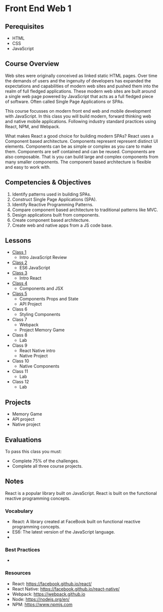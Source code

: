 # Front End Web 1

## Perequisites 

- HTML
- CSS
- JavaScript

## Course Overview

Web sites were originally conceived as linked static HTML pages. Over time the demands
of users and the ingenuity of developers has expanded the expectations and capabilities
of modern web sites and pushed them into the realm of full fledged applications. These
modern web sites are built around a single web page powered by JavaScript that acts as
a full fledged piece of software. Often called Single Page Applications or SPAs. 

This course focusses on modern front end web and mobile development with JavaScript. 
In this class you will build modern, forward thinking web and native mobile 
applications. Following industry standard practices using React, NPM, and Webpack. 

What makes React a good choice for building modern SPAs? React uses a Component 
based architecture. Components represent represent distinct UI elements. Components 
can be as simple or complex as you care to make them. Components are self contained 
and can be reused. Components are also composable. That is you can build large and 
complex components from many smaller components. The component based architecture is 
flexible and easy to work with.

## Competencies & Objectives 

1. Identify patterns used in building SPAs.
1. Construct Single Page Applications (SPA). 
1. Identify Reactive Programming Patterns.
1. Compare component based architecture to traditional patterns like MVC. 
1. Design applications built from components.
1. Create component based architecture. 
1. Create web and native apps from a JS code base. 

## Lessons 

- [Class 1](01-js-review-concepts)
  - Intro JavaScript Review
- [Class 2](02-es6-concepts)
  - ES6 JavaScript 
- [Class 3](03-react-intro)
  - Intro React
- [Class 4](04-components-tutorial)
  - Components and JSX
- [Class 5](05-webpack-intro)
  - Components Props and State
  - API Project
- Class 6
  - Styling Components
- Class 7
  - Webpack 
  - Project Memory Game
- Class 8
  - Lab
- Class 9
  - React Native intro
  - Native Project
- Class 10
  - Native Components
- Class 11
  - Lab
- Class 12
  - Lab

## Projects 

- Memory Game
- API project
- Native project

## Evaluations

To pass this class you must: 

- Complete 75% of the challenges.
- Complete all three course projects. 

## Notes 

React is a popular library built on JavaScript. 
React is built on the functional reactive programming 
concepts. 

### Vocabulary

- React: A library created at FaceBook built on 
functional reactive programming concepts. 
- ES6: The latest version of the JavaScript language.
- 

### Best Practices 

- 

### Resources

- React: https://facebook.github.io/react/
- React Native: https://facebook.github.io/react-native/
- Webpack: https://webpack.github.io
- Node: https://nodejs.org/en/
- NPM: https://www.npmjs.com
